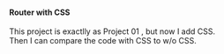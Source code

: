 #### Router with CSS

This project is exactlly as Project 01 , but now I add CSS. </br>
Then I can compare the code with CSS to w/o CSS. </br>
